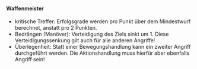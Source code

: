#### Waffenmeister

* kritische Treffer: Erfolgsgrade werden pro Punkt über dem Mindestwurf berechnet, anstatt pro 2 Punkten.
* Bedrängen (Manöver): Verteidigung des Ziels sinkt um 1. Diese Verteidigungssenkung gilt auch für alle anderen
Angriffe!
* Überlegenheit: Statt einer Bewegungshandlung kann ein zweiter Angriff durchgeführt werden. Die Aktionshandlung muss
hierfür aber ebenfalls Angriff sein!
